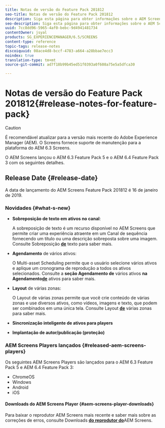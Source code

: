 ```yaml
---
title: Notas de versão do Feature Pack 201812
seo-title: Notas de versão do Feature Pack 201812
description: Siga esta página para obter informações sobre o AEM Screens Feature Pack 201812 lançado em 16 de janeiro de 2019.
seo-description: Siga esta página para obter informações sobre o AEM Screens Feature Pack 201812 lançado em 16 de janeiro de 2019.
uuid: 7cc8dd96-5965-4af0-bebc-9d4941481734
contentOwner: jsyal
products: SG_EXPERIENCEMANAGER/6.5/SCREENS
content-type: reference
topic-tags: release-notes
discoiquuid: 08ace4d8-bccf-4783-a664-a28bbae7ecc3
noindex: true
translation-type: tm+mt
source-git-commit: ad7f18b99b45ed51f0393a0f608a75e5a5dfca30

---
```



# Notas de versão do Feature Pack 201812{#release-notes-for-feature-pack}

>[!CAUTION]
>
>É recomendável atualizar para a versão mais recente do Adobe Experience Manager (AEM). O Screens fornece suporte de manutenção para a plataforma do AEM 6.3 Screens.

O AEM Screens lançou o AEM 6.3 Feature Pack 5 e o AEM 6.4 Feature Pack 3 com os seguintes detalhes.

## Release Date {#release-date}

A data de lançamento do AEM Screens Feature Pack 201812 é 16 de janeiro de 2019.

### Novidades {#what-s-new}

* **Sobreposição de texto em ativos no canal**:

   A sobreposição de texto é um recurso disponível no AEM Screens que permite criar uma experiência atraente em um Canal de sequência fornecendo um título ou uma descrição sobreposta sobre uma imagem. Consulte Sobreposição [**de**](text-overlay.md) texto para saber mais.

* **Agendamento** de vários ativos:

   O Multi-asset Scheduling permite que o usuário selecione vários ativos e aplique um cronograma de reprodução a todos os ativos selecionados. Consulte a **seção Agendamento de** vários ativos **na Agendamento[de](asset-level-scheduling.md)** ativos para saber mais.

* **Layout** de várias zonas:

   O Layout de várias zonas permite que você crie conteúdo de várias zonas e use diversos ativos, como vídeos, imagens e texto, que podem ser combinados em uma única tela. Consulte Layout **[de](multi-zone-layout-aem-screens.md)** várias zonas para saber mais.

* **Sincronização inteligente de ativos para players**
* **Implantação de autor/publicação (proteção)**

### AEM Screens Players lançados {#released-aem-screens-players}

Os seguintes AEM Screens Players são lançados para o AEM 6.3 Feature Pack 5 e AEM 6.4 Feature Pack 3:

* ChromeOS
* Windows
* Android
* iOS

#### Downloads do AEM Screens Player {#aem-screens-player-downloads}

Para baixar o reprodutor AEM Screens mais recente e saber mais sobre as correções de erros, consulte Downloads [**do reprodutor do**](https://download.macromedia.com/screens/)AEM Screens.
